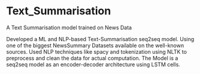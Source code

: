 # Text_Summarisation

A Text Summarisation model trained on News Data

Developed a ML and NLP-based Text-Summarisation seq2seq model. Using one of the biggest NewsSummary Datasets available on the well-known sources. Used NLP techniques like spacy and tokenization using NLTK to preprocess and clean the data for actual computation. The Model is a seq2seq model as an encoder-decoder architecture using LSTM cells.
